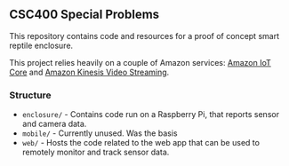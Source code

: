 ## CSC400 Special Problems
This repository contains code and resources for a proof of concept smart reptile enclosure.

This project relies heavily on a couple of Amazon services: [Amazon IoT Core](https://aws.amazon.com/iot-core/) and [Amazon Kinesis Video Streaming]().


### Structure
* `enclosure/` - Contains code run on a Raspberry Pi, that reports sensor and camera data.
* `mobile/` - Currently unused. Was the basis 
* `web/` - Hosts the code related to the web app that can be used to remotely monitor and track sensor data.


